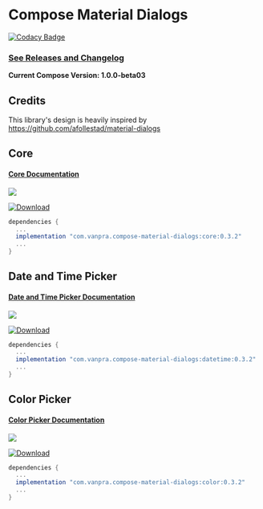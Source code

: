 # Compose Material Dialogs

[![Codacy Badge](https://app.codacy.com/project/badge/Grade/042d629ab7dc4c40b6dcb595f286319e)](https://www.codacy.com/gh/vanpra/compose-material-dialogs/dashboard?utm_source=github.com&amp;utm_medium=referral&amp;utm_content=vanpra/compose-material-dialogs&amp;utm_campaign=Badge_Grade)

### [See Releases and Changelog](https://github.com/vanpra/compose-material-dialogs/blob/main/CHANGELOG.md)

**Current Compose Version: 1.0.0-beta03**

## Credits

This library's design is heavily inspired by https://github.com/afollestad/material-dialogs

## Core

#### [Core Documentation](https://github.com/vanpra/compose-material-dialogs/blob/main/documentation/Core.md)

![](https://raw.githubusercontent.com/vanpra/compose-material-dialogs/main/imgs/full_core.png)

[ ![Download](https://api.bintray.com/packages/vanpra/maven/compose-material-dialogs%3Acore/images/download.svg) ](https://bintray.com/vanpra/maven/compose-material-dialogs%3Acore/_latestVersion)

```gradle
dependencies {
  ...
  implementation "com.vanpra.compose-material-dialogs:core:0.3.2" 
  ...
}
```

## Date and Time Picker

#### [Date and Time Picker Documentation](https://github.com/vanpra/compose-material-dialogs/blob/main/documentation/DateTimePicker.md)

![](https://raw.githubusercontent.com/vanpra/compose-material-dialogs/main/imgs/date_and_time.png)

 [ ![Download](https://api.bintray.com/packages/vanpra/maven/compose-material-dialogs%3Adatetime/images/download.svg) ](https://bintray.com/vanpra/maven/compose-material-dialogs%3Adatetime/_latestVersion)

```gradle
dependencies {
  ...
  implementation "com.vanpra.compose-material-dialogs:datetime:0.3.2"
  ...
}
```

## Color Picker

#### [Color Picker Documentation](https://github.com/vanpra/compose-material-dialogs/blob/main/documentation/ColorPicker.md)

![](https://raw.githubusercontent.com/vanpra/compose-material-dialogs/main/imgs/color_picker.png)

 [ ![Download](https://api.bintray.com/packages/vanpra/maven/compose-material-dialogs%3Acolor/images/download.svg) ](https://bintray.com/vanpra/maven/compose-material-dialogs%3Acolor/_latestVersion)

```gradle
dependencies {
  ...
  implementation "com.vanpra.compose-material-dialogs:color:0.3.2"
  ...
}
```
